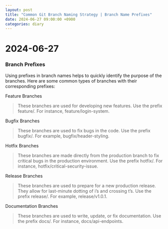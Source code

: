 ```yaml
---
layout: post
title: "Common Git Branch Naming Strategy | Branch Name Prefixes"
date: 2024-06-27 09:00:00 +0900
categories: diary
---
```


# 2024-06-27
### Branch Prefixes
Using prefixes in branch names helps to quickly identify the purpose of the branches. Here are some common types of branches with their corresponding prefixes:

Feature Branches
> These branches are used for developing new features. Use the prefix feature/. For instance, feature/login-system.

Bugfix Branches
> These branches are used to fix bugs in the code. Use the prefix bugfix/. For example, bugfix/header-styling.

Hotfix Branches
> These branches are made directly from the production branch to fix critical bugs in the production environment. Use the prefix hotfix/. For instance, hotfix/critical-security-issue.

Release Branches
> These branches are used to prepare for a new production release. They allow for last-minute dotting of i’s and crossing t’s. Use the prefix release/. For example, release/v1.0.1.

Documentation Branches
> These branches are used to write, update, or fix documentation. Use the prefix docs/. For instance, docs/api-endpoints.
